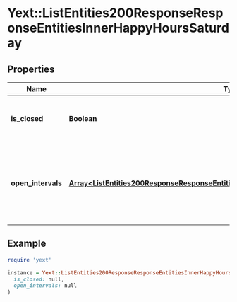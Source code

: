 # Yext::ListEntities200ResponseResponseEntitiesInnerHappyHoursSaturday

## Properties

| Name | Type | Description | Notes |
| ---- | ---- | ----------- | ----- |
| **is_closed** | **Boolean** | Indicates if the happy hours are \&quot;closed\&quot; on Saturday.  Filtering Type: &#x60;boolean&#x60; | [optional] |
| **open_intervals** | [**Array&lt;ListEntities200ResponseResponseEntitiesInnerAccessHoursFridayOpenIntervalsInner&gt;**](ListEntities200ResponseResponseEntitiesInnerAccessHoursFridayOpenIntervalsInner.md) | Contains the time intervals for the Entity&#39;s happy hours on Saturday. Note that if isClosed is set to true, \&quot;openIntervals\&quot; cannot be provided in an update.  Filtering Type: &#x60;list of object&#x60; | [optional] |

## Example

```ruby
require 'yext'

instance = Yext::ListEntities200ResponseResponseEntitiesInnerHappyHoursSaturday.new(
  is_closed: null,
  open_intervals: null
)
```

